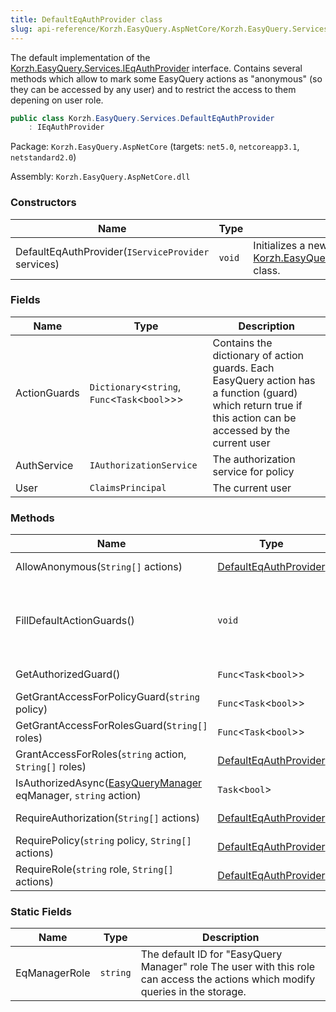 ```yaml
---
title: DefaultEqAuthProvider class
slug: api-reference/Korzh.EasyQuery.AspNetCore/Korzh.EasyQuery.Services namespace/defaulteqauthprovider-class
---
```



The default implementation of the [Korzh.EasyQuery.Services.IEqAuthProvider](/api-reference/korzh-easyquery/korzh-easyquery-services-namespace/ieqauthprovider-interface) interface.  Contains several methods which allow to mark some EasyQuery actions as "anonymous" (so they can be accessed by any user)  and to restrict the access to them depening on user role.
```csharp
public class Korzh.EasyQuery.Services.DefaultEqAuthProvider
    : IEqAuthProvider

```
Package: `Korzh.EasyQuery.AspNetCore` (targets: `net5.0`, `netcoreapp3.1`, `netstandard2.0`)

Assembly: `Korzh.EasyQuery.AspNetCore.dll`

### Constructors

| Name | Type | Description | 
| --- | --- | --- | 
| DefaultEqAuthProvider(`IServiceProvider` services) | `void` | Initializes a new instance of the [Korzh.EasyQuery.Services.DefaultEqAuthProvider](/api-reference/korzh-easyquery-aspnetcore/korzh-easyquery-services-namespace/defaulteqauthprovider-class) class. | 


### Fields

| Name | Type | Description | 
| --- | --- | --- | 
| ActionGuards | `Dictionary`&lt;`string`, `Func`&lt;`Task`&lt;`bool`&gt;&gt;&gt; | Contains the dictionary of action guards.  Each EasyQuery action has a function (guard) which return true if this action can be accessed by the current user | 
| AuthService | `IAuthorizationService` | The authorization service for policy | 
| User | `ClaimsPrincipal` | The current user | 


### Methods

| Name | Type | Description | 
| --- | --- | --- | 
| AllowAnonymous(`String[]` actions) | [DefaultEqAuthProvider](/api-reference/korzh-easyquery-aspnetcore/korzh-easyquery-services-namespace/defaulteqauthprovider-class) | Sets anonymous access for the actions specified in the parameter. | 
| FillDefaultActionGuards() | `void` | Fills the [Korzh.EasyQuery.Services.DefaultEqAuthProvider.ActionGuards](/api-reference/korzh-easyquery-aspnetcore/korzh-easyquery-services-namespace/defaulteqauthprovider-class) list with the default guards.  The default setup includes the following 2 rules:  1. All actions requires authorization.  2. NewQuery, SaveQuery and RemoveQuery actions requires also the "EasyQuery Manager" (`eqmanager`) role. | 
| GetAuthorizedGuard() | `Func`&lt;`Task`&lt;`bool`&gt;&gt; | Gets the guard functions which returnc <c>true</c> only if the current user is authenticated. | 
| GetGrantAccessForPolicyGuard(`string` policy) | `Func`&lt;`Task`&lt;`bool`&gt;&gt; | Gets the guard functions which returnc <c>true</c> only if the current user with specified policy. | 
| GetGrantAccessForRolesGuard(`String[]` roles) | `Func`&lt;`Task`&lt;`bool`&gt;&gt; | Gets the guard functions which grants access only for users with the specifeid roles. | 
| GrantAccessForRoles(`string` action, `String[]` roles) | [DefaultEqAuthProvider](/api-reference/korzh-easyquery-aspnetcore/korzh-easyquery-services-namespace/defaulteqauthprovider-class) | Grants the access to specified action for one more roles passed in the second parameter. | 
| IsAuthorizedAsync([EasyQueryManager](/api-reference/korzh-easyquery/korzh-easyquery-services-namespace/easyquerymanager-class) eqManager, `string` action) | `Task`&lt;`bool`&gt; | Determines whether the current user can get access to the the specified action. | 
| RequireAuthorization(`String[]` actions) | [DefaultEqAuthProvider](/api-reference/korzh-easyquery-aspnetcore/korzh-easyquery-services-namespace/defaulteqauthprovider-class) | Sets the restricted access for the specified actions (only authorized users can access them). | 
| RequirePolicy(`string` policy, `String[]` actions) | [DefaultEqAuthProvider](/api-reference/korzh-easyquery-aspnetcore/korzh-easyquery-services-namespace/defaulteqauthprovider-class) | Restricts the access to the actions specified in the second parameter by the user policy passed in the first parameter. | 
| RequireRole(`string` role, `String[]` actions) | [DefaultEqAuthProvider](/api-reference/korzh-easyquery-aspnetcore/korzh-easyquery-services-namespace/defaulteqauthprovider-class) | Restricts the access to the actions specified in the second parameter by the user role passed in the first parameter. | 


### Static Fields

| Name | Type | Description | 
| --- | --- | --- | 
| EqManagerRole | `string` | The default ID for "EasyQuery Manager" role  The user with this role can access the actions which modify queries in the storage. |
